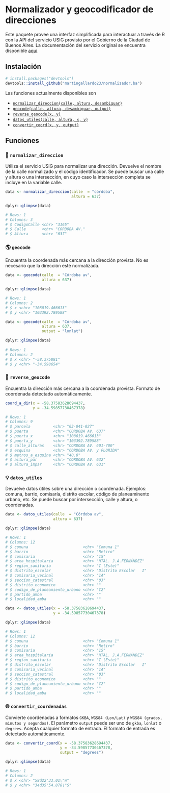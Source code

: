 # Normalizador y geocodificador de direcciones

Este paquete provee una interfaz simplificada para interactuar a través de R con la API del servicio USIG provisto por el Gobierno de la Ciudad de Buenos Aires. La documentación del servicio original se encuentra disponible [aquí](https://usig.buenosaires.gob.ar/apis/).

## Instalación
```r
# install.packages("devtools")
devtools::install_github("martingallardo23/normalizador.ba")
```

Las funciones actualmente disponibles son

- [`normalizar_direccion(calle, altura, desambiguar)`](#book-normalizardireccion)
- [`geocode(calle, altura, desambiguar, output)`](#earthamericas-geocode)
- [`reverse_geocode(x, y)`](#roundpushpin-reversegeocode)
- [`datos_utiles(calle, altura, x, y)`](#bulb-datosutiles)
- [`convertir_coord(x, y, output)`](#globewithmeridians-convertircoordenadas)

## Funciones

### :book: `normalizar_direccion`

Utiliza el servicio USIG para normalizar una dirección. Devuelve el nombre de la calle normalizado y el código identificador. Se puede buscar una calle y altura o una intersección, en cuyo caso la intersección completa se incluye en la variable calle. 

```r
data <- normalizar_direccion(calle  = "córdoba", 
                             altura = 637)

dplyr::glimpse(data)

# Rows: 1
# Columns: 3
# $ CodigoCalle <chr> "3165"
# $ Calle       <chr> "CORDOBA AV."
# $ Altura      <chr> "637"
```

### :earth_americas: `geocode`

Encuentra la coordenada más cercana a la dirección provista. No es necesario que la dirección esté normalizada. 
 
```r
data <- geocode(calle  = "Córdoba av",
                altura = 637)

dplyr::glimpse(data)

# Rows: 1
# Columns: 2
# $ x <chr> "108019.466613"
# $ y <chr> "103392.789588"

data <- geocode(calle  = "Córdoba av",
                altura = 637,
                output = "lonlat")

dplyr::glimpse(data)
        
# Rows: 1
# Columns: 2
# $ x <chr> "-58.375881"
# $ y <chr> "-34.598654"
```
### :round_pushpin: `reverse_geocode`

Encuentra la dirección más cercana a la coordenada provista. Formato de coordenada detectado automáticamente.
 
```r
coord_a_dir(x = -58.37583628694437,
            y = -34.59857730467378)

# Rows: 1
# Columns: 9
# $ parcela          <chr> "03-041-027"
# $ puerta           <chr> "CORDOBA AV. 637"
# $ puerta_x         <chr> "108019.466613"
# $ puerta_y         <chr> "103392.789588"
# $ calle_alturas    <chr> "CORDOBA AV. 601-700"
# $ esquina          <chr> "CORDOBA AV. y FLORIDA"
# $ metros_a_esquina <chr> "40.8"
# $ altura_par       <chr> "CORDOBA AV. 632"
# $ altura_impar     <chr> "CORDOBA AV. 631"

```

### :bulb: `datos_utiles`

Devuelve datos útiles sobre una dirección o coordenada. Ejemplos: comuna,
barrio, comisaría, distrito escolar, código de planeaminento urbano, etc. Se puede buscar por intersección, calle y altura, o coordenadas.
 
```r
data <- datos_utiles(calle  = "Córdoba av",
                     altura = 637)

dplyr::glimpse(data)

# Rows: 1
# Columns: 12
# $ comuna                        <chr> "Comuna 1"
# $ barrio                        <chr> "Retiro"
# $ comisaria                     <chr> "15"
# $ area_hospitalaria             <chr> "HTAL. J.A.FERNÁNDEZ"
# $ region_sanitaria              <chr> "I (Este)"
# $ distrito_escolar              <chr> "Distrito Escolar   I"
# $ comisaria_vecinal             <chr> "1A"
# $ seccion_catastral             <chr> "03"
# $ distrito_economico            <chr> ""
# $ codigo_de_planeamiento_urbano <chr> "C2"
# $ partido_amba                  <chr> ""
# $ localidad_amba                <chr> ""

data <- datos_utiles(x = -58.37583628694437,
                     y = -34.59857730467378)

dplyr::glimpse(data)

# Rows: 1
# Columns: 12
# $ comuna                        <chr> "Comuna 1"
# $ barrio                        <chr> "Retiro"
# $ comisaria                     <chr> "15"
# $ area_hospitalaria             <chr> "HTAL. J.A.FERNÁNDEZ"
# $ region_sanitaria              <chr> "I (Este)"
# $ distrito_escolar              <chr> "Distrito Escolar   I"
# $ comisaria_vecinal             <chr> "1A"
# $ seccion_catastral             <chr> "03"
# $ distrito_economico            <chr> ""
# $ codigo_de_planeamiento_urbano <chr> "C2"
# $ partido_amba                  <chr> ""
# $ localidad_amba                <chr> ""
```

### :globe_with_meridians: `convertir_coordenadas`

Convierte coordenadas a formatos `GKBA`, `WGS84 (Lon/Lat)` y `WGS84 (grados, minutos y segundos)`. El parámetro `output` puede ser uno de `gkba`, `lonlat` o `degrees`.
Acepta cualquier formato de entrada. El formato de entrada es detectado automáticamente.
 
```r
data <- convertir_coord(x = -58.37583628694437,
                        y = -34.59857730467378,
                        output = "degrees")

dplyr::glimpse(data)

# Rows: 1
# Columns: 2
# $ x <chr> "58d22'33.01\"W"
# $ y <chr> "34d35'54.878\"S"

```
